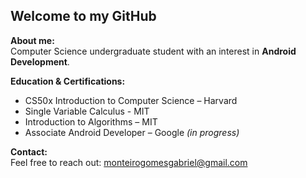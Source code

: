## Welcome to my GitHub

**About me:**  
Computer Science undergraduate student with an interest in **Android Development**.

**Education & Certifications:**  
- CS50x Introduction to Computer Science – Harvard
- Single Variable Calculus - MIT
- Introduction to Algorithms – MIT
- Associate Android Developer – Google *(in progress)*

**Contact:**  
Feel free to reach out: monteirogomesgabriel@gmail.com
